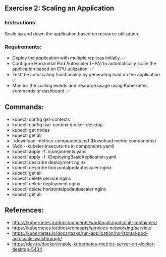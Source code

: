 ## Exercise 2: Scaling an Application

### Instructions:
Scale up and down the application based on resource utilization.

### Requirements:
- Deploy the application with multiple replicas initially. ✅
- Configure Horizontal Pod Autoscaler (HPA) to automatically scale the application based on CPU utilization. ✅
- Test the autoscaling functionality by generating load on the application. ✅
- Monitor the scaling events and resource usage using Kubernetes commands or dashboard. ✅

## Commands:
- kubectl config get-contexts
- kubectl config use-context docker-desktop
- kubectl get nodes
- kubectl get all
- .\download-metrics-components.ps1 (Download metric components)
- (Add --kubelet-insecure-tls in components.yaml)
- kubectl apply -f .\components.yaml
- kubectl apply -f .\DeployingBasicApplication.yaml
- kubectl describe deployment nginx
- kubectl describe horizontalpodautoscaler nginx
- kubectl get all
- kubectl delete service nginx
- kubectl delete deployment nginx
- kubectl delete horizontalpodautoscaler nginx
- kubectl get all

## References:
- https://kubernetes.io/docs/concepts/workloads/pods/init-containers/
- https://kubernetes.io/docs/concepts/services-networking/service/
- https://kubernetes.io/docs/tasks/run-application/horizontal-pod-autoscale-walkthrough/
- https://dev.to/docker/enable-kubernetes-metrics-server-on-docker-desktop-5434